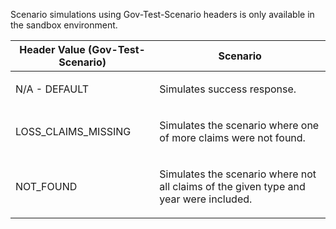 <p>Scenario simulations using Gov-Test-Scenario headers is only available in the sandbox environment.</p>
<table>
    <thead>
        <tr>
            <th>Header Value (Gov-Test-Scenario)</th>
            <th>Scenario</th>
        </tr>
    </thead>
    <tbody>
        <tr>
            <td><p>N/A - DEFAULT</p></td>
            <td><p>Simulates success response.</p></td>
        </tr>
        <tr>
           <td><p>LOSS_CLAIMS_MISSING</p></td>
           <td><p>Simulates the scenario where one of more claims were not found.</p></td>
        </tr> 
        <tr>
           <td><p>NOT_FOUND</p></td>
           <td><p>Simulates the scenario where not all claims of the given type and year were included.</p></td>
        </tr>           
    </tbody>
</table>
